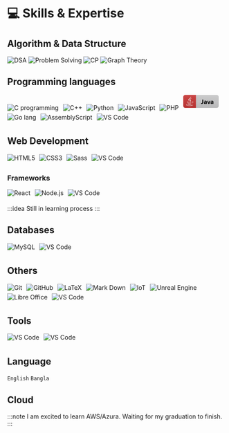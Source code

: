 # 💻 Skills & Expertise

## Algorithm & Data Structure

<img width="357.6" height="33.6" src="https://img.shields.io/badge/Algo-Data_Structure_%26_Algorithm-brightgreen?style=for-the-badge&label=Algo" alt="DSA"/> <img width="219.6" height="33.6" src="https://img.shields.io/badge/PS-Problem_Solving-lightgreen?style=for-the-badge&label=PS" alt="Problem Solving"/> <img width="314.4" height="33.6" src="https://img.shields.io/badge/CP-Competitive_Programming-%23a2e665?style=for-the-badge&label=CP" alt="CP"/> <img width="190.8" height="33.6" src="https://img.shields.io/badge/_-Graph_Theory-%2300ff00?style=for-the-badge&logo=awsorganizations&labelColor=%23373737" alt="Graph Theory"/>

## Programming languages

<img width="61.5" height="30" src="https://img.shields.io/badge/C-C-%230053a0?style=flat&logo=c&logoColor=%230053a0&label=%20&labelColor=white" style="margin:0px 10px 5px 0px" alt="C programming"/><!--🚫--><img width="88.5" height="30" src="https://img.shields.io/badge/C%2B%2B-C%2B%2B-%23800080?style=flat&logo=cplusplus&logoColor=%23800080&label=%20&labelColor=white" style="margin:0px 10px 5px 0px" alt="C++"/><!--🚫--><img width="109.5" height="30" src="https://img.shields.io/badge/Python-Python-%23366E9C?style=flat&logo=python&logoColor=%23366E9C&label=%20&labelColor=white" style="margin:0px 10px 5px 0px" alt="Python"/><!--🚫--><img width="136.5" height="30" src="https://img.shields.io/badge/JavaScript-JavaScript-%23F1C731?style=flat&logo=javascript&logoColor=%23F1C731&label=%20&labelColor=white" style="margin: 0px 10px 5px 0px" alt="JavaScript"/><!--🚫--><img width="" height="30" src="https://img.shields.io/badge/PHP-PHP-%238993BE?style=flat&logo=php&logoColor=%238993BE&label=%20&labelColor=white" style="margin: 0px 10px 5px 0px" alt="PHP"/><!--🚫--><img width="82" height="30" src="https://github.com/PritomPaul99/MyPortfolio/blob/main/Assets/Icons/Prog_langs/java2.png?raw=true" style="margin:0px 10px 5px 0px" alt="Java"/><br><!--🚫--><img width="" height="30" src="https://img.shields.io/badge/Go-Go-%2300AED8?style=flat&logo=go&logoColor=%2300AED8&label=%20&labelColor=white" style="margin:0px 10px 5px 0px" alt="Go lang"/><!--🚫--><img width="" height="30" src="https://img.shields.io/badge/Assembly-Assembly-%230076c6?style=flat&logo=assemblyscript&logoColor=%230076c6&label=%20&labelColor=white" style="margin:0px 10px 5px 0px" alt="AssemblyScript"/><!--🚫--><img width="" height="30" src="https://img.shields.io/badge/-...-white?style=flat&logoColor=%23eab03c&color=%23c4c4c4" style="margin:0px 10px 5px 0px" alt="VS Code"/>

## Web Development

<img width="" height="30" src="https://img.shields.io/badge/HTML5-HTML5-%23E44D26?style=flat&logo=html5&logoColor=%23E44D26&label=%20&labelColor=%23e6e6e6" style="margin:0px 10px 5px 0px" alt="HTML5"/><!--🚫--><img width="" height="30" src="https://img.shields.io/badge/CSS3-CSS3-%233C9CD7?style=flat&logo=css3&logoColor=%233C9CD7&label=%20&labelColor=%23e6e6e6" style="margin:0px 10px 5px 0px" alt="CSS3"/><!--🚫--><img width="" height="30" src="https://img.shields.io/badge/Sass-Sass-%23CC6C9C?style=flat&logo=sass&logoColor=%23CC6C9C&label=%20&labelColor=%23e6e6e6" style="margin:0px 10px 5px 0px" alt="Sass"/><!--🚫--><img width="" height="30" src="https://img.shields.io/badge/-...-white?style=flat&logoColor=%23eab03c&color=%23c4c4c4" style="margin:0px 10px 5px 0px" alt="VS Code"/>

### Frameworks

<img width="" height="30" src="https://img.shields.io/badge/React-React-%231DA1F2?style=flat&logo=react&logoColor=%231DA1F2&label=%20&labelColor=%23e6e6e6" style="margin:0px 10px 5px 0px" alt="React"/><!--🚫--><img width="" height="30" src="https://img.shields.io/badge/Node.js-Node.js-%23539E43?style=flat&logo=node.js&logoColor=%23539E43&label=%20&labelColor=%23e6e6e6" style="margin:0px 10px 5px 0px" alt="Node.js"/><!--🚫--><img width="" height="30" src="https://img.shields.io/badge/-...-white?style=flat&logoColor=%23eab03c&color=%23c4c4c4" style="margin:0px 10px 5px 0px" alt="VS Code"/>

:::idea
Still in learning process
:::

## Databases

<img width="" height="30" src="https://img.shields.io/badge/MySQL-MySQL-%2300758f?style=flat&logo=mysql&logoColor=%2300758f&label=%20&labelColor=%23e6e6e6" style="margin:0px 10px 5px 0px" alt="MySQL"/><!--🚫--><img width="" height="30" src="https://img.shields.io/badge/-...-white?style=flat&logoColor=%23eab03c&color=%23c4c4c4" style="margin:0px 10px 5px 0px" alt="VS Code"/>

## Others

<img width="" height="30" src="https://img.shields.io/badge/Git-Git-%23e84e31?style=flat&logo=git&logoColor=%23e84e31&label=%20&labelColor=%23e6e6e6" style="margin:0px 10px 5px 0px" alt="Git"/><!--🚫--><img width="" height="30" src="https://img.shields.io/badge/GitHub-GitHub-%23474747?style=flat&logo=github&logoColor=black&label=%20&labelColor=%23e6e6e6" style="margin:0px 10px 5px 0px" alt="GitHub"/><!--🚫--><img width="" height="30" src="https://img.shields.io/badge/LaTeX-LaTeX-%23377a7f?style=flat&logo=LaTeX&logoColor=%23377a7f&label=%20&labelColor=%23e6e6e6" style="margin:0px 10px 5px 0px" alt="LaTeX"/><!--🚫--><img width="" height="30" src="https://img.shields.io/badge/Mark%20Down-Mark%20Down-%233d3d3d?style=flat&logo=markdown&logoColor=black&label=%20&labelColor=%23e6e6e6" style="margin:0px 10px 5px 0px" alt="Mark Down"/><!--🚫--><img width="" height="30" src="https://img.shields.io/badge/IoT-IoT-%232394e1?style=flat&logo=probot&logoColor=%232394e1&label=%20&labelColor=%23e6e6e6" style="margin:0px 10px 5px 0px" alt="IoT"/><!--🚫--><img width="" height="30" src="https://img.shields.io/badge/Unreal%20Engine-Unreal%20Engine-%23474747?style=flat&logo=unrealengine&logoColor=black&label=%20&labelColor=%23e6e6e6" style="margin:0px 10px 5px 0px" alt="Unreal Engine"/><!--🚫--><img width="" height="30" src="https://img.shields.io/badge/Libre%20Office-Libre%20Office-%23159e03?style=flat&logo=libreoffice&logoColor=%23159e03&label=%20&labelColor=%23e6e6e6" style="margin:0px 10px 5px 0px" alt="Libre Office"/><!--🚫--><img width="" height="30" src="https://img.shields.io/badge/-...-white?style=flat&logoColor=%23eab03c&color=%23c4c4c4" style="margin:0px 10px 5px 0px" alt="VS Code"/>

## Tools

<img width="" height="30" src="https://img.shields.io/badge/VS%20Code-VS%20Code-%231e8bb7?style=flat&logo=visualstudiocode&logoColor=%231e8bb7&label=%20&labelColor=%23e6e6e6" style="margin:0px 10px 5px 0px" alt="VS Code"/><!--🚫--><img width="" height="30" src="https://img.shields.io/badge/-...-white?style=flat&logoColor=%23eab03c&color=%23c4c4c4" style="margin:0px 10px 5px 0px" alt="VS Code"/>

## Language

`English` `Bangla`

## Cloud

:::note
I am excited to learn AWS/Azura. Waiting for my graduation to finish.
:::
